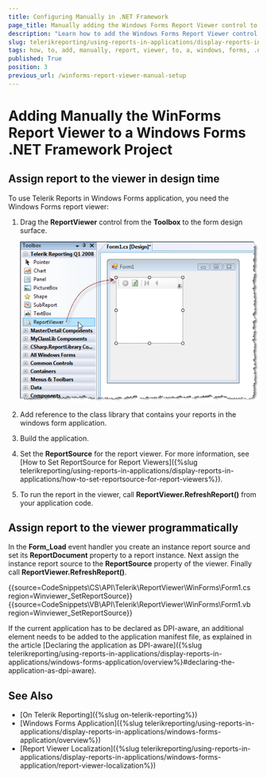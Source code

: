 ```yaml
---
title: Configuring Manually in .NET Framework
page_title: Manually adding the Windows Forms Report Viewer control to a Windows Forms .NET Framework project
description: "Learn how to add the Windows Forms Report Viewer control to a Windows Forms .NET Framework project manually, using the provided steps and sample code snippets. Do it either through the designer or programmatically."
slug: telerikreporting/using-reports-in-applications/display-reports-in-applications/windows-forms-application/how-to-add-manually-report-viewer-to-a-windows-forms'-.net-framework-project
tags: how, to, add, manually, report, viewer, to, a, windows, forms, .net, framework, project
published: True
position: 3
previous_url: /winforms-report-viewer-manual-setup
---
```


# Adding Manually the WinForms Report Viewer to a Windows Forms .NET Framework Project

## Assign report to the viewer in design time

To use Telerik Reports in Windows Forms application, you need the Windows Forms report viewer:

1. Drag the __ReportViewer__ control from the __Toolbox__ to the form design surface.

	![Image showing how the ReportViewer control can be added to the form through the Visual Studio Toolbox](images/ReportViewer.png)

1. Add reference to the class library that contains your reports in the windows form application.
1. Build the application.
1. Set the __ReportSource__ for the report viewer. For more information, see [How to Set ReportSource for Report Viewers]({%slug telerikreporting/using-reports-in-applications/display-reports-in-applications/how-to-set-reportsource-for-report-viewers%}).
1. To run the report in the viewer, call __ReportViewer.RefreshReport()__ from your application code.

## Assign report to the viewer programmatically

In the __Form_Load__ event handler you create an instance report source and set its __ReportDocument__ property to a report instance. Next assign the instance report source to the __ReportSource__ property of the viewer. Finally call __ReportViewer.RefreshReport()__.

{{source=CodeSnippets\CS\API\Telerik\ReportViewer\WinForms\Form1.cs region=Winviewer_SetReportSource}}
{{source=CodeSnippets\VB\API\Telerik\ReportViewer\WinForms\Form1.vb region=Winviewer_SetReportSource}}

If the current application has to be declared as DPI-aware, an additional element needs to be added to the application manifest file, as explained in the article [Declaring the application as DPI-aware]({%slug telerikreporting/using-reports-in-applications/display-reports-in-applications/windows-forms-application/overview%}#declaring-the-application-as-dpi-aware).

## See Also

* [On Telerik Reporting]({%slug on-telerik-reporting%})
* [Windows Forms Application]({%slug telerikreporting/using-reports-in-applications/display-reports-in-applications/windows-forms-application/overview%})
* [Report Viewer Localization]({%slug telerikreporting/using-reports-in-applications/display-reports-in-applications/windows-forms-application/report-viewer-localization%})
